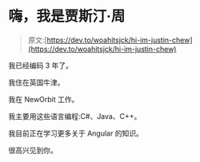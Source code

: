 # 嗨，我是贾斯汀·周

> 原文:[https://dev.to/woahitsjck/hi-im-justin-chew](https://dev.to/woahitsjck/hi-im-justin-chew)

我已经编码 3 年了。

我住在英国牛津。

我在 NewOrbit 工作。

我主要用这些语言编程:C#、Java、C++。

我目前正在学习更多关于 Angular 的知识。

很高兴见到你。